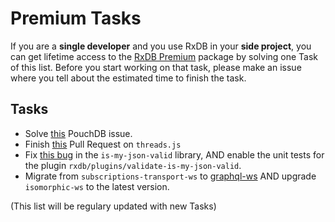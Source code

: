 # Premium Tasks

If you are a **single developer** and you use RxDB in your **side project**, you can get lifetime access to the [RxDB Premium](https://rxdb.info/premium.html) package by solving one Task of this list. Before you start working on that task, please make an issue where you tell about the estimated time to finish the task.


## Tasks


- Solve [this](https://github.com/pouchdb/pouchdb/pull/8471) PouchDB issue.
- Finish [this](https://github.com/andywer/threads.js/pull/402) Pull Request on `threads.js`
- Fix [this bug](https://github.com/mafintosh/is-my-json-valid/pull/192) in the `is-my-json-valid` library, AND enable the unit tests for the plugin `rxdb/plugins/validate-is-my-json-valid`.
- Migrate from `subscriptions-transport-ws` to [graphql-ws](https://www.npmjs.com/package/graphql-ws) AND upgrade `isomorphic-ws` to the latest version.

(This list will be regulary updated with new Tasks)

